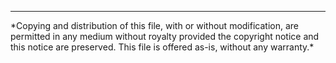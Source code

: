 <hr>
*Copying and distribution of this file, with or without modification, are permitted in any medium without royalty provided the copyright notice and this notice are preserved. This file is offered as-is, without any warranty.*
